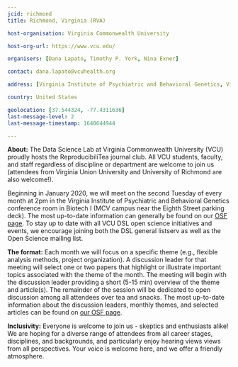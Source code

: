 ```yaml
---
jcid: richmond
title: Richmond, Virginia (RVA)

host-organisation: Virginia Commonwealth University 

host-org-url: https://www.vcu.edu/

organisers: [Dana Lapato, Timothy P. York, Nina Exner] 

contact: dana.lapato@vcuhealth.org 

address: [Virginia Institute of Psychiatric and Behavioral Genetics, Virginia Commonwealth University, Biotech 1, Suite 100, 800 E. Leigh Street, Box 980126, Richmond, Virginia 23298-0126]

country: United States

geolocation: [37.544324, -77.4311636]
last-message-level: 2
last-message-timestamp: 1640644944

---
```

**About:**
The Data Science Lab at Virginia Commonwealth University (VCU) proudly hosts the ReproducibiliTea journal club. All VCU students, faculty, and staff regardless of discipline or department are welcome to join us (attendees from Virginia Union University and University of Richmond are also welcome!).

Beginning in January 2020, we will meet on the second Tuesday of every month at 2pm in the Virginia Institute of Psychiatric and Behavioral Genetics conference room in Biotech I (MCV campus near the Eighth Street parking deck). The most up-to-date information can generally be found on our [OSF page](https://osf.io/bs2k7/wiki/home). To stay up to date with all VCU DSL open science initiatives and events, we encourage joining both the DSL general listserv as well as the Open Science mailing list. 

**The format:**
Each month we will focus on a specific theme (e.g., flexible analysis methods, project organization). A discussion leader for that meeting will select one or two papers that highlight or illustrate important topics associated with the theme of the month. The meeting will begin with the discussion leader providing a short (5-15 min) overview of the theme and article(s). The remainder of the session will be dedicated to open discussion among all attendees over tea and snacks. The most up-to-date information about the discussion leaders, monthly themes, and selected articles can be found on [our OSF page](https://osf.io/bs2k7/wiki/home).

**Inclusivity:**
Everyone is welcome to join us - skeptics and enthusiasts alike! We are hoping for a diverse range of attendees from all career stages, disciplines, and backgrounds, and particularly enjoy hearing views views from all perspectives. Your voice is welcome here, and we offer a friendly atmosphere.






